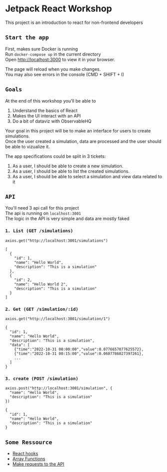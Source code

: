 # Jetpack React Workshop

This project is an introduction to react for non-frontend developers

## `Start the app`

First, makes sure Docker is running  
Run `docker-compose up` in the current directory  
Open [http://localhost:3000](http://localhost:3000) to view it in your browser.

The page will reload when you make changes.\
You may also see errors in the console (CMD + SHIFT + I)

## `Goals`

At the end of this workshop you'll be able to

1. Understand the basics of React
2. Makes the UI interact with an API
3. Do a bit of dataviz with ObservableHQ

Your goal in this project will be to make an interface for users to create simulations.  
Once the user created a simulation, data are processed and the user should be able to vizualize it.

The app specifications could be split in 3 tickets:

1. As a user, I should be able to create a new simulation.
2. As a user, I should be able to list the created simulations.
3. As a user, I should be able to select a simulation and view data related to it

## `API`

You'll need 3 api call for this project  
The api is running on `localhost:3001`  
The logic in the API is very simple and data are mostly faked

### `1. List (GET /simulations)`

```
axios.get("http://localhost:3001/simulations")
```

```
[
  {
    "id": 1,
    "name": "Hello World",
    "description": "This is a simulation"
  },
  {
    "id": 2,
    "name": "Hello World 2",
    "description": "This is a simulation"
  }
]
```

### `2. Get (GET /simulation/:id)`

```
axios.get("http://localhost:3001/simulation/1")
```

```
{
  "id": 1,
  "name": "Hello World",
  "description": "This is a simulation",
  "data": [
    {"time":"2022-10-31 00:00:00","value":0.0776657077625572},
    {"time":"2022-10-31 00:15:00","value":0.0607786027397261},
    ...
  ]
}
```

### `3. create (POST /simulation)`

```
axios.post("http://localhost:3001/simulation", {
  "name": "Hello World",
  "description": "This is a simulation"
})
```

```
{
  "id": 1,
  "name": "Hello World",
  "description": "This is a simulation"
}
```

## `Some Ressource`

- [React hooks](https://reactjs.org/docs/hooks-overview.html)
- [Array Functions](https://www.w3schools.com/jsref/jsref_map.asp)
- [Make requests to the API](https://blog.openreplay.com/fetching-and-updating-data-with-react-query/)

